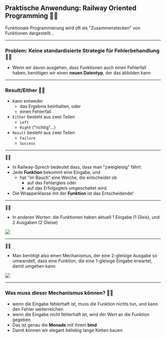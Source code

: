 ## Praktische Anwendung: Railway Oriented Programming 🧔🏻

Funktionale Programmierung wird oft als "Zusammenstecken" von Funktionen dargestellt...

---

### Problem: Keine standardisierte Strategie für Fehlerbehandlung 🧔🏻 

- Wenn wir davon ausgehen, dass Funktionen auch einen Fehlerfall haben, benötigen wir einen **neuen Datentyp**, der das abbilden kann

---

### Result/Either 🧔🏻

- kann entweder 
  - das Ergebnis beinhalten, oder 
  - einen Fehlerfall
- `Either` besteht aus zwei Teilen
  - `Left`
  - `Right` ("richtig"...)
- `Result` besteht aus zwei Teilen
  - `Failure`
  - `Success`

---

 🧔🏻

- In Railway-Sprech bedeutet dass, dass man "zweigleisig" fährt:
- Jede **Funktion** bekommt eine Eingabe, und 
  - hat "im Bauch" eine Weiche, die entscheidet ob 
    - auf das Fehlergleis oder 
    - auf das Erfolgsgleis umgeschaltet wird.
- Die Wrapperklasse mit der **Funktion** ist das Entscheidende!

---

 🧔🏻

- In anderen Worten: die Funktionen haben aktuell 1 Eingabe (1 Gleis), und 2 Ausgaben (2 Gleise)

<img
  class="absolute bottom-50 left-10 w-200"
  src="/images/rop-tracks-Page-2.png"
/>


---

 🧔🏻

- Man benötigt also einen Mechanismus, der eine 2-gleisige Ausgabe so umwandelt, dass eine Funktion, die eine 1-gleisige Eingabe erwartet, damit umgehen kann

<img
  class="absolute bottom-10 left-20 w-180"
  src="/images/rop-tracks-Page-4.png"
/>

---

### Was muss dieser Mechanismus können? 🧔🏻

- wenn die Eingabe fehlerhaft ist, muss die Funktion nichts tun, und kann den Fehler weiterreichen
- wenn die Eingabe nicht fehlerhaft ist, wird der Wert an die Funktion gegeben
- Das ist genau die **Monade** mit ihrem **bind**
- Damit können wir elegant beliebig lange Ketten bauen
